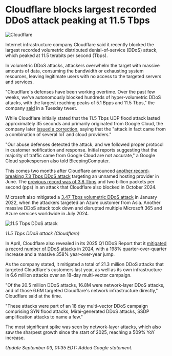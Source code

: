 # Cloudflare blocks largest recorded DDoS attack peaking at 11.5 Tbps

![Cloudflare](https://www.bleepstatic.com/content/hl-images/2025/09/02/Cloudflare.jpg)

Internet infrastructure company Cloudflare said it recently blocked the largest recorded volumetric distributed denial-of-service (DDoS) attack, which peaked at 11.5 terabits per second (Tbps).

In volumetric DDoS attacks, attackers overwhelm the target with massive amounts of data, consuming the bandwidth or exhausting system resources, leaving legitimate users with no access to the targeted servers and services.

"Cloudflare's defenses have been working overtime. Over the past few weeks, we've autonomously blocked hundreds of hyper-volumetric DDoS attacks, with the largest reaching peaks of 5.1 Bpps and 11.5 Tbps," the company [said](https://x.com/Cloudflare/status/1962559687368593552) in a Tuesday tweet.

While Cloudflare initially stated that the 11.5 Tbps UDP flood attack lasted approximately 35 seconds and primarily originated from Google Cloud, the company later [issued a correction](https://x.com/Cloudflare/status/1962953494459252843), saying that the "attack in fact came from a combination of several IoT and cloud providers."

"Our abuse defenses detected the attack, and we followed proper protocol in customer notification and response. Initial reports suggesting that the majority of traffic came from Google Cloud are not accurate," a Google Cloud spokesperson also told BleepingComputer.

This comes two months after Cloudflare announced [another record-breaking 7.3 Tbps DDoS attack](https://www.bleepingcomputer.com/news/security/cloudflare-blocks-record-73-tbps-ddos-attack-against-hosting-provider/) targeting an unnamed hosting provider in June. The [previous record was of 3.8 Tbps](https://www.bleepingcomputer.com/news/security/cloudflare-blocks-largest-recorded-ddos-attack-peaking-at-38tbps/) and two billion packets per second (pps) in an attack that Cloudflare also blocked in October 2024.

Microsoft also mitigated a [3.47 Tbps volumetric DDoS attack](https://www.bleepingcomputer.com/news/security/microsoft-mitigates-largest-ddos-attack-ever-reported-in-history/) in January 2022, when the attackers targeted an Azure customer from Asia. Another massive DDoS attack took down and disrupted multiple Microsoft 365 and Azure services worldwide in July 2024.

![11.5 Tbps DDoS attack](https://www.bleepstatic.com/images/news/u/1109292/2025/11_5%20Tbps%20DDoS%20attack.jpg)

_11.5 Tbps DDoS attack (Cloudflare)_

​In April, Cloudflare also revealed in its 2025 Q1 DDoS Report that it [mitigated a record number of DDoS attacks](https://www.bleepingcomputer.com/news/security/cloudflare-mitigates-record-number-of-ddos-attacks-in-2025/) in 2024, with a 198% quarter-over-quarter increase and a massive 358% year-over-year jump.

As the company stated, it mitigated a total of 21.3 million DDoS attacks that targeted Cloudflare's customers last year, as well as its own infrastructure in 6.6 million attacks over an 18-day multi-vector campaign.

"Of the 20.5 million DDoS attacks, 16.8M were network-layer DDoS attacks, and of those 6.6M targeted Cloudflare's network infrastructure directly," Cloudflare said at the time.

"These attacks were part of an 18 day multi-vector DDoS campaign comprising SYN flood attacks, Mirai-generated DDoS attacks, SSDP amplification attacks to name a few."

The most significant spike was seen by network-layer attacks, which also saw the sharpest growth since the start of 2025, reaching a 509% YoY increase.

_Update September 03, 01:35 EDT: Added Google statement._